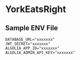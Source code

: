 # YorkEatsRight

## Sample ENV File
```
DATABASE_URL="xxxxxxx"
JWT_SECRET="xxxxxxx"
ALGOLIA_APP_ID="xxxxxxx"
ALGOLIA_ADMIN_API_KEY="xxxxxxx"
```
